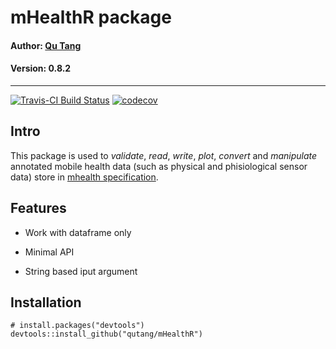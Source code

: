 # mHealthR package

#### Author: [Qu Tang](http://qutang.github.io)

#### Version: 0.8.2

---

[![Travis-CI Build Status](https://travis-ci.org/qutang/mHealthR.svg?branch=master)](https://travis-ci.org/qutang/mHealthR) [![codecov](https://codecov.io/gh/qutang/mHealthR/branch/master/graphs/badge.svg)](https://codecov.io/github/qutang/mHealthR) 

## Intro

This package is used to *validate*, *read*, *write*, *plot*, *convert* and *manipulate* annotated mobile health data (such as physical and phisiological sensor data) store in [mhealth specification](https://qutang.github.io/project/mhealth-specification/).

## Features

* Work with dataframe only

* Minimal API

* String based iput argument

## Installation

```{r}
# install.packages("devtools")
devtools::install_github("qutang/mHealthR")
```

